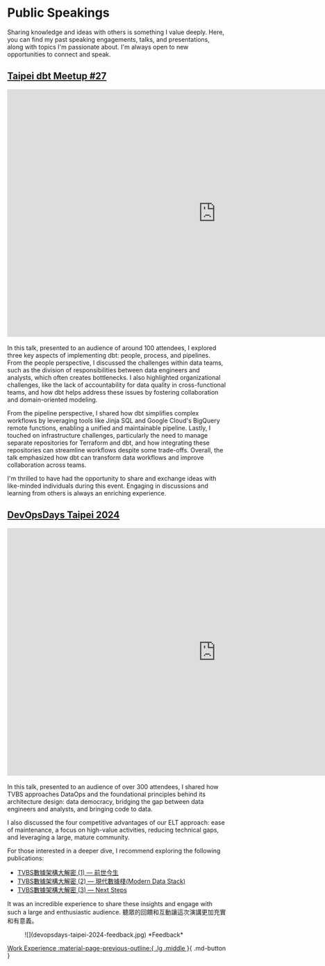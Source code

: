 # Public Speakings

Sharing knowledge and ideas with others is something I value deeply. Here, you can find my past speaking engagements, talks, and presentations, along with topics I'm passionate about. I'm always open to new opportunities to connect and speak.

## [Taipei dbt Meetup #27](https://www.meetup.com/taipei-dbt-meetup/events/302432145/)

<iframe src="https://docs.google.com/presentation/d/e/2PACX-1vTH78NW_AY-pzL5KLvQ5I7MDlHXVqOupF56Zo3GMAx9Na_PBEii1P5mTwEjXu42UqPvP-U-CenQivuH/embed?start=false&loop=false&delayms=3000" frameborder="0" width="960" height="569" allowfullscreen="true" mozallowfullscreen="true" webkitallowfullscreen="true"></iframe>

In this talk, presented to an audience of around 100 attendees, I explored three key aspects of implementing dbt: people, process, and pipelines. From the people perspective, I discussed the challenges within data teams, such as the division of responsibilities between data engineers and analysts, which often creates bottlenecks. I also highlighted organizational challenges, like the lack of accountability for data quality in cross-functional teams, and how dbt helps address these issues by fostering collaboration and domain-oriented modeling.

From the pipeline perspective, I shared how dbt simplifies complex workflows by leveraging tools like Jinja SQL and Google Cloud's BigQuery remote functions, enabling a unified and maintainable pipeline. Lastly, I touched on infrastructure challenges, particularly the need to manage separate repositories for Terraform and dbt, and how integrating these repositories can streamline workflows despite some trade-offs. Overall, the talk emphasized how dbt can transform data workflows and improve collaboration across teams.

I'm thrilled to have had the opportunity to share and exchange ideas with like-minded individuals during this event. Engaging in discussions and learning from others is always an enriching experience.


## [DevOpsDays Taipei 2024](https://devopsdays.tw/2024/session-page/3025)
<iframe src="https://docs.google.com/presentation/d/e/2PACX-1vQi_w-I96mC1NALoQN5kWJ61ZzapotpRO95-wMxDkqXAEFggeKd6D3hBjxA19A22DXMlCTOAHHfN_WY/embed?start=false&loop=false&delayms=3000" frameborder="0" width="960" height="569" allowfullscreen="true" mozallowfullscreen="true" webkitallowfullscreen="true"></iframe>

In this talk, presented to an audience of over 300 attendees, I shared how TVBS approaches DataOps and the foundational principles behind its architecture design: data democracy, bridging the gap between data engineers and analysts, and bringing code to data. 

I also discussed the four competitive advantages of our ELT approach: ease of maintenance, a focus on high-value activities, reducing technical gaps, and leveraging a large, mature community. 

For those interested in a deeper dive, I recommend exploring the following publications:

- [TVBS數據架構大解密 (1) — 前世今生](https://medium.com/dbt-local-taiwan/tvbs-modern-data-stack-1-6d5f3049d724)
- [TVBS數據架構大解密 (2) — 現代數據棧(Modern Data Stack)](https://medium.com/dbt-local-taiwan/tvbs-modern-data-stack-2-5cecaa4b5d89)
- [TVBS數據架構大解密 (3) — Next Steps](https://medium.com/dbt-local-taiwan/tvbs-modern-data-stack-3-8b741d3f1ca1)

It was an incredible experience to share these insights and engage with such a large and enthusiastic audience. 聽眾的回饋和互動讓這次演講更加充實和有意義。

<figure markdown="span">
    ![](devopsdays-taipei-2024-feedback.jpg)
    *Feedback*
</figure>



[Work Experience :material-page-previous-outline:{ .lg .middle }](../index.md){ .md-button }